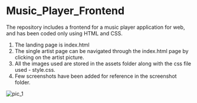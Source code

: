 # Music_Player_Frontend
The repository includes a frontend for a music player application for web, and has been coded only using HTML and CSS.

1. The landing page is index.html
2. The single artist page can be navigated through the index.html page by clicking on the artist picture.
3. All the images used are stored in the assets folder along with the css file used - style.css.
4. Few screenshots have been added for reference in the screenshot folder.


![pic_1](https://user-images.githubusercontent.com/60063926/129523251-b8edfbc2-cd5c-462b-8702-cb471f0df01d.PNG)



